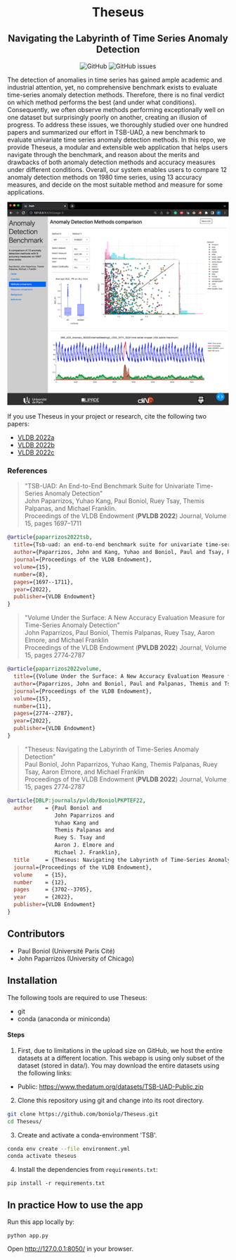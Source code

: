 


<h1 align="center">Theseus</h1>
<h2 align="center">Navigating the Labyrinth of Time Series Anomaly Detection</h2>

<div align="center">
<p>
<img alt="GitHub" src="https://img.shields.io/github/license/boniolp/theseus"> <img alt="GitHub issues" src="https://img.shields.io/github/issues/boniolp/theseus">
</p>
</div>






The detection of anomalies in time series has gained ample academic and industrial attention, yet, no comprehensive benchmark exists to evaluate time-series anomaly detection methods. Therefore, there is no final verdict on which method performs the best (and under what conditions). Consequently, we often observe methods performing exceptionally well on one dataset but surprisingly poorly on another, creating an illusion of progress. To address these issues, we thoroughly studied over one hundred papers and summarized our effort in TSB-UAD, a new benchmark to evaluate univariate time series anomaly detection methods. In this repo, we provide Theseus, a modular and extensible web application that helps users navigate through the benchmark, and reason about the merits and drawbacks of both anomaly detection methods and accuracy measures under different conditions. Overall, our system enables users to compare 12 anomaly detection methods on 1980 time series, using 13 accuracy measures, and decide on the most suitable method and measure for some applications.

<p align="center">
<img width="600" src="./assets/demo_screen.png"/>
</p>


If you use Theseus in your project or research, cite the following two papers:

* [VLDB 2022a](https://www.paparrizos.org/papers/PaparrizosVLDB22a.pdf)
* [VLDB 2022b](https://www.paparrizos.org/papers/PaparrizosVLDB22b.pdf)
* [VLDB 2022c](https://www.paparrizos.org/papers/BoniolVLDB22.pdf)

### References

> "TSB-UAD: An End-to-End Benchmark Suite for Univariate Time-Series Anomaly Detection"<br/>
> John Paparrizos, Yuhao Kang, Paul Boniol, Ruey Tsay, Themis Palpanas, and Michael Franklin.<br/>
> Proceedings of the VLDB Endowment (**PVLDB 2022**) Journal, Volume 15, pages 1697–1711<br/>

```bibtex
@article{paparrizos2022tsb,
  title={Tsb-uad: an end-to-end benchmark suite for univariate time-series anomaly detection},
  author={Paparrizos, John and Kang, Yuhao and Boniol, Paul and Tsay, Ruey S and Palpanas, Themis and Franklin, Michael J},
  journal={Proceedings of the VLDB Endowment},
  volume={15},
  number={8},
  pages={1697--1711},
  year={2022},
  publisher={VLDB Endowment}
}
```

> "Volume Under the Surface: A New Accuracy Evaluation Measure for Time-Series Anomaly Detection"<br/>
> John Paparrizos, Paul Boniol, Themis Palpanas, Ruey Tsay, Aaron Elmore, and Michael Franklin<br/>
> Proceedings of the VLDB Endowment (**PVLDB 2022**) Journal, Volume 15, pages 2774‑2787<br/>

```bibtex
@article{paparrizos2022volume,
  title={{Volume Under the Surface: A New Accuracy Evaluation Measure for Time-Series Anomaly Detection}},
  author={Paparrizos, John and Boniol, Paul and Palpanas, Themis and Tsay, Ruey S and Elmore, Aaron and Franklin, Michael J},
  journal={Proceedings of the VLDB Endowment},
  volume={15},
  number={11},
  pages={2774--2787},
  year={2022},
  publisher={VLDB Endowment}
}
```

> "Theseus: Navigating the Labyrinth of Time-Series Anomaly Detection"<br/>
> Paul Boniol, John Paparrizos, Yuhao Kang, Themis Palpanas, Ruey Tsay, Aaron Elmore, and Michael Franklin<br/>
> Proceedings of the VLDB Endowment (**PVLDB 2022**) Journal, Volume 15, pages 2774‑2787<br/>

```bibtex
@article{DBLP:journals/pvldb/BoniolPKPTEF22,
  author    = {Paul Boniol and
               John Paparrizos and
               Yuhao Kang and
               Themis Palpanas and
               Ruey S. Tsay and
               Aaron J. Elmore and
               Michael J. Franklin},
  title     = {Theseus: Navigating the Labyrinth of Time-Series Anomaly Detection},
  journal={Proceedings of the VLDB Endowment},
  volume    = {15},
  number    = {12},
  pages     = {3702--3705},
  year      = {2022},
  publisher={VLDB Endowment}
}
```

## Contributors

* Paul Boniol (Université Paris Cité)
* John Paparrizos (University of Chicago)


## Installation

The following tools are required to use Theseus:

- git
- conda (anaconda or miniconda)

#### Steps

1. First, due to limitations in the upload size on GitHub, we host the entire datasets at a different location. This webapp is using only subset of the dataset (stored in data/). You may download the entire datasets using the following links:

- Public: https://www.thedatum.org/datasets/TSB-UAD-Public.zip


2. Clone this repository using git and change into its root directory.

```bash
git clone https://github.com/boniolp/Theseus.git
cd Theseus/
```

3. Create and activate a conda-environment 'TSB'.

```bash
conda env create --file environment.yml
conda activate theseus
```
   
4. Install the dependencies from `requirements.txt`:
```
pip install -r requirements.txt
```

## In practice How to use the app
Run this app locally by:
```
python app.py
```
Open http://127.0.0.1:8050/ in your browser.
